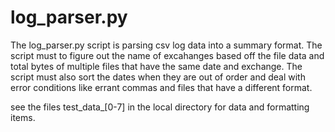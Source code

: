 # log_parser.py

The log_parser.py script is parsing csv log data into a summary format. The script must to figure out the name of excahanges based off the file data and total bytes
of multiple files that have the same date and exchange. The script must also sort the dates when they are out of order and deal with error conditions like errant 
commas and files that have a different format.

see the files test_data_[0-7] in the local directory for data and formatting items.

